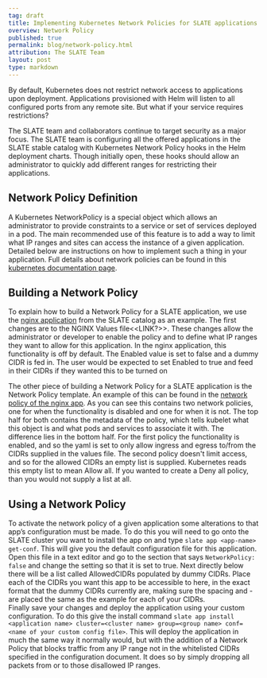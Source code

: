 ```yaml
---
tag: draft
title: Implementing Kubernetes Network Policies for SLATE applications
overview: Network Policy
published: true
permalink: blog/network-policy.html
attribution: The SLATE Team
layout: post
type: markdown
---
```


By default, Kubernetes does not restrict network access to applications upon deployment. Applications provisioned with Helm will listen to all configured ports from any remote site. But what if your service requires restrictions?

The SLATE team and collaborators continue to target security as a major focus.  The SLATE team is configuring all the offered  applications in the SLATE stable catalog with Kubernetes Network Policy hooks in the Helm deployment charts.  Though initially open, these hooks should allow an administrator to quickly add different ranges for restricting their applications.
<!--end_excerpt-->

## Network Policy Definition
A Kubernetes NetworkPolicy is a special object which allows an administrator to provide constraints to a service or set of services deployed in a pod. The main recommended use of this feature is to add a way to limit what IP ranges and sites can access the instance of a given application. Detailed below are instructions on how to implement such a thing in your application. Full details about network policies can be found in this [kubernetes documentation page](https://kubernetes.io/docs/concepts/services-networking/network-policies/).

## Building a Network Policy
To explain how to build a Network Policy for a SLATE application, we use the [nginx application](https://github.com/slateci/slate-catalog/tree/master/stable/nginx/nginx) from the SLATE catalog as an example.  The first changes are to the NGINX Values file<<LINK?>>.  These changes allow the administrator or developer to enable the policy and to define what IP ranges they want to allow for this application. In the nginx application, this functionality is off by default.  The Enabled value is set to false and a dummy CIDR is fed in. The user would be expected to set Enabled to true and feed in their CIDRs if they wanted this to be turned on

The other piece of building a Network Policy for a SLATE application is the Network Policy template. An example of this can be found in the [network policy of the nginx app](https://github.com/slateci/slate-catalog/blob/network-policy-demo/stable/nginx/nginx/templates/NetworkPolicy.yaml). As you can see this contains two network policies, one for when the functionality is disabled and one for when it is not. The top half for both contains the metadata of the policy, which tells kubelet what this object is and what pods and services to associate it with. The difference lies in the bottom half. For the first policy the functionality is enabled, and so the yaml is set to only allow ingress and egress to/from the CIDRs supplied in the values file. The second policy doesn't limit access, and so for the allowed CIDRs an empty list is supplied. Kubernetes reads this empty list to mean Allow all. If you wanted to create a Deny all policy, than you would not supply a list at all.

## Using a Network Policy
To activate the network policy of a given application some alterations to that app’s configuration must be made. To do this you will need to go onto the SLATE cluster you want to install the app on and type `slate app <app-name> get-conf`. This will give you the default configuration file for this application. Open this file in a text editor and go to the section that says `NetworkPolicy: false` and change the setting so that it is set to true. Next directly below there will be a list called AllowedCIDRs populated by dummy CIDRs. Place each of the CIDRs you want this app to be accessible to here, in the exact format that the dummy CIDRs currently are, making sure the spacing and - are placed the same as the example for each of your CIDRs.  
Finally save your changes and deploy the application using your custom configuration. To do this give the install command `slate app install <application name> cluster=<cluster name> group=<group name> conf=<name of your custom config file>`. This will deploy the application in much the same way it normally would, but with the addition of a Network Policy that blocks traffic from any IP range not in the whitelisted CIDRs specified in the configuration document. It does so by simply dropping all packets from or to those disallowed IP ranges.
